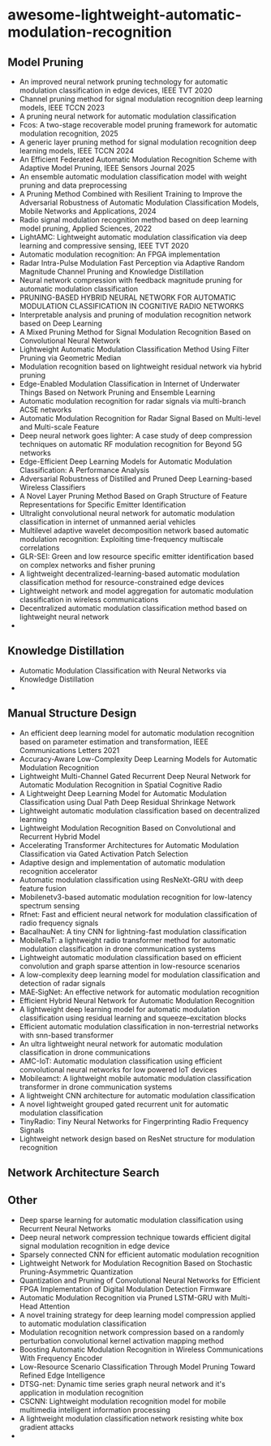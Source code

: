 # awesome-lightweight-automatic-modulation-recognition

## Model Pruning
- An improved neural network pruning technology for automatic modulation classification in edge devices, IEEE TVT 2020
- Channel pruning method for signal modulation recognition deep learning models, IEEE TCCN 2023
- A pruning neural network for automatic modulation classification
- Fcos: A two-stage recoverable model pruning framework for automatic modulation recognition, 2025
- A generic layer pruning method for signal modulation recognition deep learning models, IEEE TCCN 2024
- An Efficient Federated Automatic Modulation Recognition Scheme with Adaptive Model Pruning, IEEE Sensors Journal 2025
- An ensemble automatic modulation classification model with weight pruning and data preprocessing
- A Pruning Method Combined with Resilient Training to Improve the Adversarial Robustness of Automatic Modulation Classification Models, Mobile Networks and Applications, 2024
- Radio signal modulation recognition method based on deep learning model pruning, Applied Sciences, 2022
- LightAMC: Lightweight automatic modulation classification via deep learning and compressive sensing, IEEE TVT 2020
- Automatic modulation recognition: An FPGA implementation
- Radar Intra-Pulse Modulation Fast Perception via Adaptive Random Magnitude Channel Pruning and Knowledge Distillation
- Neural network compression with feedback magnitude pruning for automatic modulation classification
- PRUNING-BASED HYBRID NEURAL NETWORK FOR AUTOMATIC MODULATION CLASSIFICATION IN COGNITIVE RADIO NETWORKS
- Interpretable analysis and pruning of modulation recognition network based on Deep Learning
- A Mixed Pruning Method for Signal Modulation Recognition Based on Convolutional Neural Network
- Lightweight Automatic Modulation Classification Method Using Filter Pruning via Geometric Median
- Modulation recognition based on lightweight residual network via hybrid pruning
- Edge-Enabled Modulation Classification in Internet of Underwater Things Based on Network Pruning and Ensemble Learning
- Automatic modulation recognition for radar signals via multi-branch ACSE networks
- Automatic Modulation Recognition for Radar Signal Based on Multi-level and Multi-scale Feature
- Deep neural network goes lighter: A case study of deep compression techniques on automatic RF modulation recognition for Beyond 5G networks
- Edge-Efficient Deep Learning Models for Automatic Modulation Classification: A Performance Analysis
- Adversarial Robustness of Distilled and Pruned Deep Learning-based Wireless Classifiers
- A Novel Layer Pruning Method Based on Graph Structure of Feature Representations for Specific Emitter Identification
- Ultralight convolutional neural network for automatic modulation classification in internet of unmanned aerial vehicles
- Multilevel adaptive wavelet decomposition network based automatic modulation recognition: Exploiting time-frequency multiscale correlations
- GLR-SEI: Green and low resource specific emitter identification based on complex networks and fisher pruning
- A lightweight decentralized-learning-based automatic modulation classification method for resource-constrained edge devices
- Lightweight network and model aggregation for automatic modulation classification in wireless communications
- Decentralized automatic modulation classification method based on lightweight neural network
- 

## Knowledge Distillation
- Automatic Modulation Classification with Neural Networks via Knowledge Distillation
- 

## Manual Structure Design
- An efficient deep learning model for automatic modulation recognition based on parameter estimation and transformation, IEEE Communications Letters 2021
- Accuracy-Aware Low-Complexity Deep Learning Models for Automatic Modulation Recognition
- Lightweight Multi-Channel Gated Recurrent Deep Neural Network for Automatic Modulation Recognition in Spatial Cognitive Radio
- A Lightweight Deep Learning Model for Automatic Modulation Classification using Dual Path Deep Residual Shrinkage Network
- Lightweight automatic modulation classification based on decentralized learning
- Lightweight Modulation Recognition Based on Convolutional and Recurrent Hybrid Model
- Accelerating Transformer Architectures for Automatic Modulation Classification via Gated Activation Patch Selection
- Adaptive design and implementation of automatic modulation recognition accelerator
- Automatic modulation classification using ResNeXt-GRU with deep feature fusion
- Mobilenetv3-based automatic modulation recognition for low-latency spectrum sensing
- Rfnet: Fast and efficient neural network for modulation classification of radio frequency signals
- BacalhauNet: A tiny CNN for lightning-fast modulation classification
- MobileRaT: a lightweight radio transformer method for automatic modulation classification in drone communication systems
- Lightweight automatic modulation classification based on efficient convolution and graph sparse attention in low-resource scenarios
- A low-complexity deep learning model for modulation classification and detection of radar signals
- MAE‐SigNet: An effective network for automatic modulation recognition
- Efficient Hybrid Neural Network for Automatic Modulation Recognition
- A lightweight deep learning model for automatic modulation classification using residual learning and squeeze–excitation blocks
- Efficient automatic modulation classification in non-terrestrial networks with snn-based transformer
- An ultra lightweight neural network for automatic modulation classification in drone communications
- AMC-IoT: Automatic modulation classification using efficient convolutional neural networks for low powered IoT devices
- Mobileamct: A lightweight mobile automatic modulation classification transformer in drone communication systems
- A lightweight CNN architecture for automatic modulation classification
- A novel lightweight grouped gated recurrent unit for automatic modulation classification
- TinyRadio: Tiny Neural Networks for Fingerprinting Radio Frequency Signals
- Lightweight network design based on ResNet structure for modulation recognition


## Network Architecture Search

## Other
- Deep sparse learning for automatic modulation classification using Recurrent Neural Networks
- Deep neural network compression technique towards efficient digital signal modulation recognition in edge device
- Sparsely connected CNN for efficient automatic modulation recognition
- Lightweight Network for Modulation Recognition Based on Stochastic Pruning-Asymmetric Quantization
- Quantization and Pruning of Convolutional Neural Networks for Efficient FPGA Implementation of Digital Modulation Detection Firmware
- Automatic Modulation Recognition via Pruned LSTM-GRU with Multi-Head Attention
- A novel training strategy for deep learning model compression applied to automatic modulation classification
- Modulation recognition network compression based on a randomly perturbation convolutional kernel activation mapping method
- Boosting Automatic Modulation Recognition in Wireless Communications With Frequency Encoder
- Low-Resource Scenario Classification Through Model Pruning Toward Refined Edge Intelligence
- DTSG-net: Dynamic time series graph neural network and it's application in modulation recognition
- CSCNN: Lightweight modulation recognition model for mobile multimedia intelligent information processing
- A lightweight modulation classification network resisting white box gradient attacks
- 
